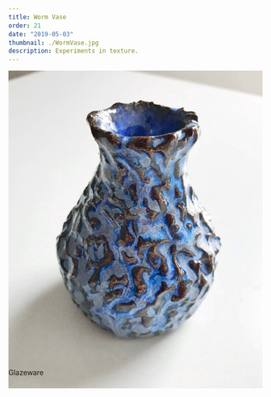```yaml
---
title: Worm Vase
order: 21
date: "2019-05-03"
thumbnail: ./WormVase.jpg
description: Experiments in texture.
---
```


<div class="kg-width-full">

![Ramen](./WormVase.jpg)

<p style="margin-top: -6vw">
Glazeware
</p>
</div>
